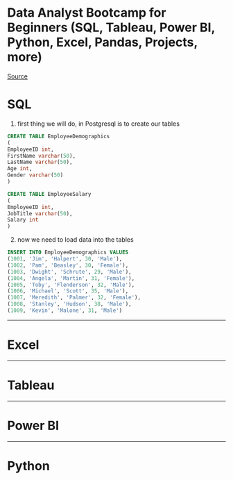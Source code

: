 # Data Analyst Bootcamp for Beginners (SQL, Tableau, Power BI, Python, Excel, Pandas, Projects, more)

[Source](https://www.youtube.com/watch?v=PSNXoAs2FtQ)

# SQL

1. first thing we will do, in Postgresql is to create our tables

```sql
CREATE TABLE EmployeeDemographics
(
EmployeeID int,
FirstName varchar(50),
LastName varchar(50),
Age int,
Gender varchar(50)
)

CREATE TABLE EmployeeSalary
(
EmployeeID int,
JobTitle varchar(50),
Salary int
)
```

2. now we need to load data into the tables

```sql
INSERT INTO EmployeeDemographics VALUES
(1001, 'Jim', 'Halpert', 30, 'Male'),
(1002, 'Pam', 'Beasley', 30, 'Female'),
(1003, 'Dwight', 'Schrute', 29, 'Male'),
(1004, 'Angela', 'Martin', 31, 'Female'),
(1005, 'Toby', 'Flenderson', 32, 'Male'),
(1006, 'Michael', 'Scott', 35, 'Male'),
(1007, 'Meredith', 'Palmer', 32, 'Female'),
(1008, 'Stanley', 'Hudson', 38, 'Male'),
(1009, 'Kevin', 'Malone', 31, 'Male')
```

---

# Excel

---

# Tableau

---

# Power BI

---

# Python

